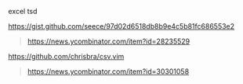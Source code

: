 excel
tsd

https://gist.github.com/seece/97d02d6518db8b9e4c5b81fc686553e2
> https://news.ycombinator.com/item?id=28235529

https://github.com/chrisbra/csv.vim
> https://news.ycombinator.com/item?id=30301058
